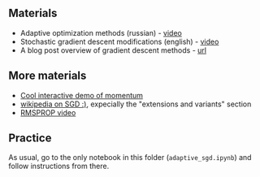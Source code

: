 
## Materials
* Adaptive optimization methods (russian) - [video](https://yadi.sk/i/SAGl44PS3EHZeK)
* Stochastic gradient descent modifications (english) - [video](https://www.youtube.com/watch?v=nhqo0u1a6fw)
* A blog post overview of gradient descent methods - [url](http://ruder.io/optimizing-gradient-descent/)

## More materials
* [Cool interactive demo of momentum](http://distill.pub/2017/momentum/)
* [wikipedia on SGD :)](https://en.wikipedia.org/wiki/Stochastic_gradient_descent), expecially the "extensions and variants" section
* [RMSPROP video](https://www.youtube.com/watch?v=defQQqkXEfE)

## Practice

As usual, go to the only notebook in this folder (`adaptive_sgd.ipynb`) and follow instructions from there.
